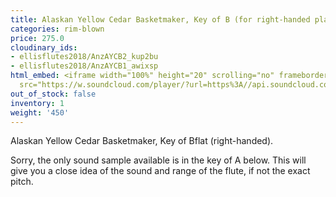 ```yaml
---
title: Alaskan Yellow Cedar Basketmaker, Key of B (for right-handed player)
categories: rim-blown
price: 275.0
cloudinary_ids:
- ellisflutes2018/AnzAYCB2_kup2bu
- ellisflutes2018/AnzAYCB1_awixsp
html_embed: <iframe width="100%" height="20" scrolling="no" frameborder="no" allow="autoplay"
  src="https://w.soundcloud.com/player/?url=https%3A//api.soundcloud.com/tracks/536548146&color=%23ff5500&inverse=false&auto_play=false&show_user=true"></iframe>
out_of_stock: false
inventory: 1
weight: '450'
---
```


Alaskan Yellow Cedar Basketmaker, Key of Bflat (right-handed).

Sorry, the only sound sample available is in the key of A below.  This will give you a close idea of the sound and range of the flute, if not the exact pitch.
